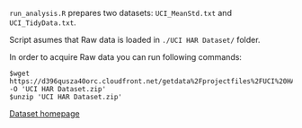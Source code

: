 `run_analysis.R` prepares two datasets: `UCI_MeanStd.txt` and `UCI_TidyData.txt`.

Script asumes that Raw data is loaded in `./UCI HAR Dataset/` folder.

In order to acquire Raw data you can run following commands:

```
$wget https://d396qusza40orc.cloudfront.net/getdata%2Fprojectfiles%2FUCI%20HAR%20Dataset.zip -O 'UCI HAR Dataset.zip'
$unzip 'UCI HAR Dataset.zip'
```

[Dataset homepage](http://archive.ics.uci.edu/ml/datasets/Human+Activity+Recognition+Using+Smartphones)
